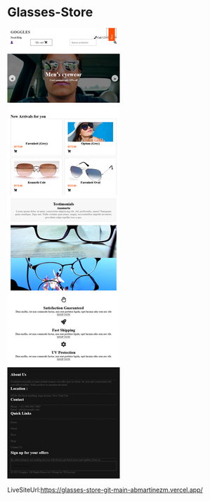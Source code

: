 # Glasses-Store


![Design preview for the Glasses Store](./img/Glasses-Store.png)


LiveSiteUrl:https://glasses-store-git-main-abmartinezm.vercel.app/
